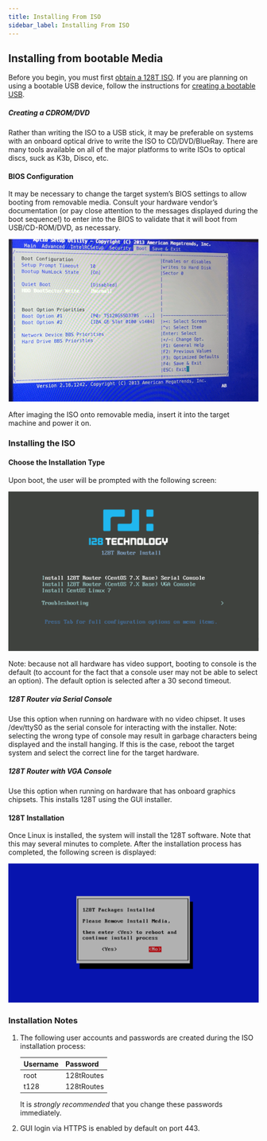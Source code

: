 ```yaml
---
title: Installing From ISO
sidebar_label: Installing From ISO
---
```


## Installing from bootable Media

Before you begin, you must first [obtain a 128T ISO](intro_downloading_iso.md). If you are planning on using a bootable USB device, follow the instructions for [creating a bootable USB](intro_creating_bootable_usb.md).

##### Creating a CDROM/DVD

Rather than writing the ISO to a USB stick, it may be preferable on systems with an onboard optical drive to write the ISO to CD/DVD/BlueRay. There are many tools available on all of the major platforms to write ISOs to optical discs, suck as K3b, Disco, etc.

#### BIOS Configuration

It may be necessary to change the target system’s BIOS settings to allow booting from removable media. Consult your hardware vendor’s documentation (or pay close attention to the messages displayed during the boot sequence!) to enter into the BIOS to validate that it will boot from USB/CD-ROM/DVD, as necessary.

![BIOS Screen](/img/intro_installation_bootable_media_bios.png)

After imaging the ISO onto removable media, insert it into the target machine and power it on.

### Installing the ISO

#### Choose the Installation Type

Upon boot, the user will be prompted with the following screen:

![Boot Screen](/img/intro_installation_bootable_media_boot.png)

Note: because not all hardware has video support, booting to console is the default (to account for the fact that a console user may not be able to select an option). The default option is selected after a 30 second timeout.

##### 128T Router via Serial Console

Use this option when running on hardware with no video chipset. It uses /dev/ttyS0 as the serial console for interacting with the installer.
Note: selecting the wrong type of console may result in garbage characters being displayed and the install hanging. If this is the case, reboot the target system and select the correct line for the target hardware.

##### 128T Router with VGA Console

Use this option when running on hardware that has onboard graphics chipsets. This installs 128T using the GUI installer.

#### 128T Installation

Once Linux is installed, the system will install the 128T software. Note that this may several minutes to complete. After the installation process has completed, the following screen is displayed:

![Installation Complete](/img/intro_installation_bootable_media_install_complete.png)

### Installation Notes

1. The following user accounts and passwords are created during the ISO installation process:

   | Username | Password   |
   | -------- | ---------- |
   | root     | 128tRoutes |
   | t128     | 128tRoutes |

   It is *strongly recommended* that you change these passwords immediately.

2. GUI login via HTTPS is enabled by default on port 443.
